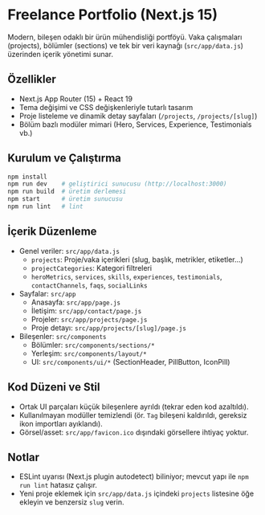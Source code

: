 ﻿# Freelance Portfolio (Next.js 15)

Modern, bileşen odaklı bir ürün mühendisliği portföyü. Vaka çalışmaları (projects), bölümler (sections) ve tek bir veri kaynağı (`src/app/data.js`) üzerinden içerik yönetimi sunar.

## Özellikler
- Next.js App Router (15) + React 19
- Tema değişimi ve CSS değişkenleriyle tutarlı tasarım
- Proje listeleme ve dinamik detay sayfaları (`/projects`, `/projects/[slug]`)
- Bölüm bazlı modüler mimari (Hero, Services, Experience, Testimonials vb.)

## Kurulum ve Çalıştırma
```bash
npm install
npm run dev    # geliştirici sunucusu (http://localhost:3000)
npm run build  # üretim derlemesi
npm start      # üretim sunucusu
npm run lint   # lint
```

## İçerik Düzenleme
- Genel veriler: `src/app/data.js`
  - `projects`: Proje/vaka içerikleri (slug, başlık, metrikler, etiketler...) 
  - `projectCategories`: Kategori filtreleri
  - `heroMetrics`, `services`, `skills`, `experiences`, `testimonials`, `contactChannels`, `faqs`, `socialLinks`
- Sayfalar: `src/app`
  - Anasayfa: `src/app/page.js`
  - İletişim: `src/app/contact/page.js`
  - Projeler: `src/app/projects/page.js`
  - Proje detayı: `src/app/projects/[slug]/page.js`
- Bileşenler: `src/components`
  - Bölümler: `src/components/sections/*`
  - Yerleşim: `src/components/layout/*`
  - UI: `src/components/ui/*` (SectionHeader, PillButton, IconPill)

## Kod Düzeni ve Stil
- Ortak UI parçaları küçük bileşenlere ayrıldı (tekrar eden kod azaltıldı).
- Kullanılmayan modüller temizlendi (ör. `Tag` bileşeni kaldırıldı, gereksiz ikon importları ayıklandı).
- Görsel/asset: `src/app/favicon.ico` dışındaki görsellere ihtiyaç yoktur.

## Notlar
- ESLint uyarısı (Next.js plugin autodetect) biliniyor; mevcut yapı ile `npm run lint` hatasız çalışır.
- Yeni proje eklemek için `src/app/data.js` içindeki `projects` listesine öğe ekleyin ve benzersiz `slug` verin.
